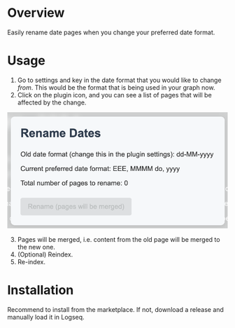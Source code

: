 # Overview

Easily rename date pages when you change your preferred date format.

# Usage

1. Go to settings and key in the date format that you would like to change *from*. This would be the format that is being used in your graph now.
2. Click on the plugin icon, and you can see a list of pages that will be affected by the change.

![](screenshots/demo.png)

3. Pages will be merged, i.e. content from the old page will be merged to the new one.
4. (Optional) Reindex.
3. Re-index.

# Installation

Recommend to install from the marketplace. If not, download a release and manually load it in Logseq.

